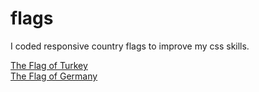 # flags

I coded responsive country flags to improve my css skills.

<a href="https://yunusemrejs.github.io/flags/turkey.html"> The Flag of Turkey </a> <br/>
<a href="https://yunusemrejs.github.io/flags/germany"> The Flag of Germany </a> <br/>

